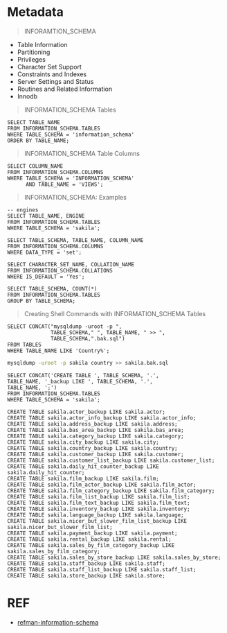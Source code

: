 # Metadata

> INFORAMTION_SCHEMA

- Table Information
- Partitioning
- Privileges
- Character Set Support
- Constraints and Indexes
- Server Settings and Status
- Routines and Related Information
- Innodb

> INFORMATION_SCHEMA Tables

```mysql
SELECT TABLE_NAME
FROM INFORMATION_SCHEMA.TABLES
WHERE TABLE_SCHEMA = 'information_schema'
ORDER BY TABLE_NAME;
```

> INFORMATION_SCHEMA Table Columns

```mysql
SELECT COLUMN_NAME
FROM INFORMATION_SCHEMA.COLUMNS
WHERE TABLE_SCHEMA = 'INFORMATION_SCHEMA'
      AND TABLE_NAME = 'VIEWS';
```

> INFORMATION_SCHEMA: Examples

```mysql
-- engines
SELECT TABLE_NAME, ENGINE
FROM INFORMATION_SCHEMA.TABLES
WHERE TABLE_SCHEMA = 'sakila';

SELECT TABLE_SCHEMA, TABLE_NAME, COLUMN_NAME
FROM INFORMATION_SCHEMA.COLUMNS
WHERE DATA_TYPE = 'set';

SELECT CHARACTER_SET_NAME, COLLATION_NAME
FROM INFORMATION_SCHEMA.COLLATIONS
WHERE IS_DEFAULT = 'Yes';

SELECT TABLE_SCHEMA, COUNT(*)
FROM INFORMATION_SCHEMA.TABLES
GROUP BY TABLE_SCHEMA;
```

> Creating Shell Commands with INFORMATION_SCHEMA Tables

```mysql
SELECT CONCAT("mysqldump -uroot -p ",
              TABLE_SCHEMA," ", TABLE_NAME, " >> ",
              TABLE_SCHEMA,".bak.sql")
FROM TABLES 
WHERE TABLE_NAME LIKE 'Country%';
```
```bash
mysqldump -uroot -p sakila country >> sakila.bak.sql
```

```mysql
SELECT CONCAT('CREATE TABLE ', TABLE_SCHEMA, '.',
TABLE_NAME, '_backup LIKE ', TABLE_SCHEMA, '.',
TABLE_NAME, ';') 
FROM INFORMATION_SCHEMA.TABLES
WHERE TABLE_SCHEMA = 'sakila';
```
```mysql
CREATE TABLE sakila.actor_backup LIKE sakila.actor;
CREATE TABLE sakila.actor_info_backup LIKE sakila.actor_info;
CREATE TABLE sakila.address_backup LIKE sakila.address;
CREATE TABLE sakila.bas_area_backup LIKE sakila.bas_area;
CREATE TABLE sakila.category_backup LIKE sakila.category;
CREATE TABLE sakila.city_backup LIKE sakila.city;
CREATE TABLE sakila.country_backup LIKE sakila.country;
CREATE TABLE sakila.customer_backup LIKE sakila.customer;
CREATE TABLE sakila.customer_list_backup LIKE sakila.customer_list;
CREATE TABLE sakila.daily_hit_counter_backup LIKE sakila.daily_hit_counter;
CREATE TABLE sakila.film_backup LIKE sakila.film;
CREATE TABLE sakila.film_actor_backup LIKE sakila.film_actor;
CREATE TABLE sakila.film_category_backup LIKE sakila.film_category;
CREATE TABLE sakila.film_list_backup LIKE sakila.film_list;
CREATE TABLE sakila.film_text_backup LIKE sakila.film_text;
CREATE TABLE sakila.inventory_backup LIKE sakila.inventory;
CREATE TABLE sakila.language_backup LIKE sakila.language;
CREATE TABLE sakila.nicer_but_slower_film_list_backup LIKE sakila.nicer_but_slower_film_list;
CREATE TABLE sakila.payment_backup LIKE sakila.payment;
CREATE TABLE sakila.rental_backup LIKE sakila.rental;
CREATE TABLE sakila.sales_by_film_category_backup LIKE sakila.sales_by_film_category;
CREATE TABLE sakila.sales_by_store_backup LIKE sakila.sales_by_store;
CREATE TABLE sakila.staff_backup LIKE sakila.staff;
CREATE TABLE sakila.staff_list_backup LIKE sakila.staff_list;
CREATE TABLE sakila.store_backup LIKE sakila.store;

```



# REF

- [refman-information-schema](https://dev.mysql.com/doc/refman/5.6/en/information-schema.html)


